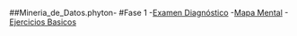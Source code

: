 ##Mineria_de_Datos.phyton-
#Fase 1
-[Examen Diagnóstico](https://github.com/Yazielbaralc1/Mineria_de_Datos.phyton-/blob/main/Examen_diagnostico_1851004.pdf)
-[Mapa Mental](https://github.com/Yazielbaralc1/Mineria_de_Datos.phyton-/blob/main/MapaMental_2_DM_1851004.pdf)
-[Ejercicios Basicos](https://github.com/Yazielbaralc1/Mineria_de_Datos.phyton-/blob/main/Ejercicios%20Basicos%20Python.ipynb)

